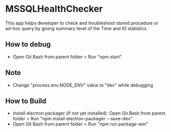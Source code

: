 # MSSQLHealthChecker
This app helps developer to check and troubleshoot stored procedure or ad-hoc query by giving summary level of the Time and IO statistics

How to debug
---
- Open Git Bash from parent folder > Run "npm start"

Note
---
- Change "process.env.NODE_ENV" value to "dev" while debugging

How to Build
--- 
- Install electron packager (if not yet installed): Open Git Bash from parent folder > Run "npm install electron-packager --save-dev"
- Open Git Bash from parent folder > Run "npm run package-win"

